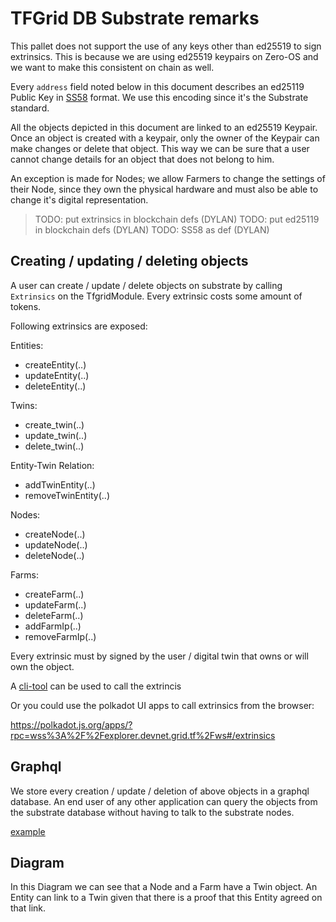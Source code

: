 # TFGrid DB Substrate remarks

This pallet does not support the use of any keys other than ed25519 to sign extrinsics. This is because we are using ed25519 keypairs on Zero-OS and we want to make this consistent on chain as well.

Every `address` field noted below in this document describes an ed25119 Public Key in [SS58](https://substrate.dev/docs/en/knowledgebase/advanced/ss58-address-format) format. We use this encoding since it's the Substrate standard.

All the objects depicted in this document are linked to an ed25519 Keypair. Once an object is created with a keypair, only the owner of the Keypair can make changes or delete that object. This way we can be sure that a user cannot change details for an object that does not belong to him.

An exception is made for Nodes; we allow Farmers to change the settings of their Node, since they own the physical hardware and must also be able to change it's digital representation.


> TODO: put extrinsics in blockchain defs (DYLAN)
> TODO: put ed25119 in blockchain defs (DYLAN)
> TODO: SS58 as def (DYLAN)





## Creating / updating / deleting objects

A user can create / update / delete objects on substrate by calling `Extrinsics` on the TfgridModule. Every extrinsic costs some amount of tokens.

Following extrinsics are exposed:

Entities:

- createEntity(..)
- updateEntity(..)
- deleteEntity(..)

Twins:

- create_twin(..)
- update_twin(..)
- delete_twin(..)

Entity-Twin Relation:

- addTwinEntity(..)
- removeTwinEntity(..)

Nodes:

- createNode(..)
- updateNode(..)
- deleteNode(..)

Farms:

- createFarm(..)
- updateFarm(..)
- deleteFarm(..)
- addFarmIp(..)
- removeFarmIp(..)

Every extrinsic must by signed by the user / digital twin that owns or will own the object.

A [cli-tool](https://github.com/threefoldtech/tfgrid-substrate/blob/master/cli-tool/readme.md) can be used to call the extrincis

Or you could use the polkadot UI apps to call extrinsics from the browser:

https://polkadot.js.org/apps/?rpc=wss%3A%2F%2Fexplorer.devnet.grid.tf%2Fws#/extrinsics




## Graphql

We store every creation / update / deletion of above objects in a graphql database. An end user of any other application can query the objects from the substrate database without having to talk to the substrate nodes. 

[example](griddb_graphql)


## Diagram

In this Diagram we can see that a Node and a Farm have a Twin object. An Entity can link to a Twin given that there is a proof that this Entity agreed on that link.


